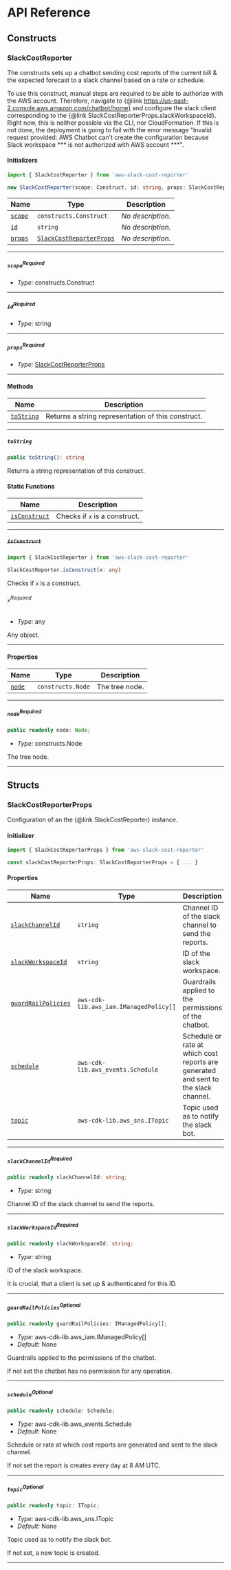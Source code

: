 # API Reference <a name="API Reference" id="api-reference"></a>

## Constructs <a name="Constructs" id="Constructs"></a>

### SlackCostReporter <a name="SlackCostReporter" id="aws-slack-cost-reporter.SlackCostReporter"></a>

The constructs sets up a chatbot sending cost reports of the current bill & the expected forecast to a slack channel based on a rate or schedule.

To use this construct, manual steps are required to be able to authorize with the AWS account.
Therefore, navigate to {@link https://us-east-2.console.aws.amazon.com/chatbot/home} and configure the slack client
corresponding to the {@link SlackCostReporterProps.slackWorkspaceId}. Right now, this is neither possible via the CLI, nor CloudFormation.
If this is not done, the deployment is going to fail with the error message
"Invalid request provided: AWS Chatbot can't create the configuration because Slack workspace *** is not authorized with AWS account ***".

#### Initializers <a name="Initializers" id="aws-slack-cost-reporter.SlackCostReporter.Initializer"></a>

```typescript
import { SlackCostReporter } from 'aws-slack-cost-reporter'

new SlackCostReporter(scope: Construct, id: string, props: SlackCostReporterProps)
```

| **Name** | **Type** | **Description** |
| --- | --- | --- |
| <code><a href="#aws-slack-cost-reporter.SlackCostReporter.Initializer.parameter.scope">scope</a></code> | <code>constructs.Construct</code> | *No description.* |
| <code><a href="#aws-slack-cost-reporter.SlackCostReporter.Initializer.parameter.id">id</a></code> | <code>string</code> | *No description.* |
| <code><a href="#aws-slack-cost-reporter.SlackCostReporter.Initializer.parameter.props">props</a></code> | <code><a href="#aws-slack-cost-reporter.SlackCostReporterProps">SlackCostReporterProps</a></code> | *No description.* |

---

##### `scope`<sup>Required</sup> <a name="scope" id="aws-slack-cost-reporter.SlackCostReporter.Initializer.parameter.scope"></a>

- *Type:* constructs.Construct

---

##### `id`<sup>Required</sup> <a name="id" id="aws-slack-cost-reporter.SlackCostReporter.Initializer.parameter.id"></a>

- *Type:* string

---

##### `props`<sup>Required</sup> <a name="props" id="aws-slack-cost-reporter.SlackCostReporter.Initializer.parameter.props"></a>

- *Type:* <a href="#aws-slack-cost-reporter.SlackCostReporterProps">SlackCostReporterProps</a>

---

#### Methods <a name="Methods" id="Methods"></a>

| **Name** | **Description** |
| --- | --- |
| <code><a href="#aws-slack-cost-reporter.SlackCostReporter.toString">toString</a></code> | Returns a string representation of this construct. |

---

##### `toString` <a name="toString" id="aws-slack-cost-reporter.SlackCostReporter.toString"></a>

```typescript
public toString(): string
```

Returns a string representation of this construct.

#### Static Functions <a name="Static Functions" id="Static Functions"></a>

| **Name** | **Description** |
| --- | --- |
| <code><a href="#aws-slack-cost-reporter.SlackCostReporter.isConstruct">isConstruct</a></code> | Checks if `x` is a construct. |

---

##### ~~`isConstruct`~~ <a name="isConstruct" id="aws-slack-cost-reporter.SlackCostReporter.isConstruct"></a>

```typescript
import { SlackCostReporter } from 'aws-slack-cost-reporter'

SlackCostReporter.isConstruct(x: any)
```

Checks if `x` is a construct.

###### `x`<sup>Required</sup> <a name="x" id="aws-slack-cost-reporter.SlackCostReporter.isConstruct.parameter.x"></a>

- *Type:* any

Any object.

---

#### Properties <a name="Properties" id="Properties"></a>

| **Name** | **Type** | **Description** |
| --- | --- | --- |
| <code><a href="#aws-slack-cost-reporter.SlackCostReporter.property.node">node</a></code> | <code>constructs.Node</code> | The tree node. |

---

##### `node`<sup>Required</sup> <a name="node" id="aws-slack-cost-reporter.SlackCostReporter.property.node"></a>

```typescript
public readonly node: Node;
```

- *Type:* constructs.Node

The tree node.

---


## Structs <a name="Structs" id="Structs"></a>

### SlackCostReporterProps <a name="SlackCostReporterProps" id="aws-slack-cost-reporter.SlackCostReporterProps"></a>

Configuration of an the {@link SlackCostReporter} instance.

#### Initializer <a name="Initializer" id="aws-slack-cost-reporter.SlackCostReporterProps.Initializer"></a>

```typescript
import { SlackCostReporterProps } from 'aws-slack-cost-reporter'

const slackCostReporterProps: SlackCostReporterProps = { ... }
```

#### Properties <a name="Properties" id="Properties"></a>

| **Name** | **Type** | **Description** |
| --- | --- | --- |
| <code><a href="#aws-slack-cost-reporter.SlackCostReporterProps.property.slackChannelId">slackChannelId</a></code> | <code>string</code> | Channel ID of the slack channel to send the reports. |
| <code><a href="#aws-slack-cost-reporter.SlackCostReporterProps.property.slackWorkspaceId">slackWorkspaceId</a></code> | <code>string</code> | ID of the slack workspace. |
| <code><a href="#aws-slack-cost-reporter.SlackCostReporterProps.property.guardRailPolicies">guardRailPolicies</a></code> | <code>aws-cdk-lib.aws_iam.IManagedPolicy[]</code> | Guardrails applied to the permissions of the chatbot. |
| <code><a href="#aws-slack-cost-reporter.SlackCostReporterProps.property.schedule">schedule</a></code> | <code>aws-cdk-lib.aws_events.Schedule</code> | Schedule  or rate at which cost reports are generated and sent to the slack channel. |
| <code><a href="#aws-slack-cost-reporter.SlackCostReporterProps.property.topic">topic</a></code> | <code>aws-cdk-lib.aws_sns.ITopic</code> | Topic used as to notify the slack bot. |

---

##### `slackChannelId`<sup>Required</sup> <a name="slackChannelId" id="aws-slack-cost-reporter.SlackCostReporterProps.property.slackChannelId"></a>

```typescript
public readonly slackChannelId: string;
```

- *Type:* string

Channel ID of the slack channel to send the reports.

---

##### `slackWorkspaceId`<sup>Required</sup> <a name="slackWorkspaceId" id="aws-slack-cost-reporter.SlackCostReporterProps.property.slackWorkspaceId"></a>

```typescript
public readonly slackWorkspaceId: string;
```

- *Type:* string

ID of the slack workspace.

It is crucial, that a client
is set up & authenticated for this ID.

---

##### `guardRailPolicies`<sup>Optional</sup> <a name="guardRailPolicies" id="aws-slack-cost-reporter.SlackCostReporterProps.property.guardRailPolicies"></a>

```typescript
public readonly guardRailPolicies: IManagedPolicy[];
```

- *Type:* aws-cdk-lib.aws_iam.IManagedPolicy[]
- *Default:* None

Guardrails applied to the permissions of the chatbot.

If not set
the chatbot has no permission for any operation.

---

##### `schedule`<sup>Optional</sup> <a name="schedule" id="aws-slack-cost-reporter.SlackCostReporterProps.property.schedule"></a>

```typescript
public readonly schedule: Schedule;
```

- *Type:* aws-cdk-lib.aws_events.Schedule
- *Default:* None

Schedule  or rate at which cost reports are generated and sent to the slack channel.

If not set the report is creates every day at 8 AM UTC.

---

##### `topic`<sup>Optional</sup> <a name="topic" id="aws-slack-cost-reporter.SlackCostReporterProps.property.topic"></a>

```typescript
public readonly topic: ITopic;
```

- *Type:* aws-cdk-lib.aws_sns.ITopic
- *Default:* None

Topic used as to notify the slack bot.

If not set, a new topic
is created.

---



